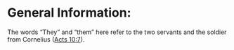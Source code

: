 # General Information:

The words “They” and “them” here refer to the two servants and the soldier from Cornelius ([Acts 10:7](../10/07.md)).